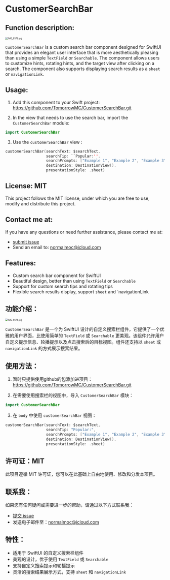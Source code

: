 # CustomerSearchBar

## Function description:

<img src="https://pic.peo.pw/a/2023/04/25/6447a24fd0711.jpg" alt="IMG_8576.jpg" style="zoom:50%;" />

`CustomerSearchBar` is a custom search bar component designed for SwiftUI that provides an elegant user interface that is more aesthetically pleasing than using a simple `TextField` or `Searchable`. The component allows users to customize hints, rotating hints, and the target view after clicking on a search. The component also supports displaying search results as a `sheet` or `navigationLink`.

## Usage:

1. Add this component to your Swift project: https://github.com/TomorrowMC/CustomerSearchBar.git

2. In the view that needs to use the search bar, import the ``CustomerSearchBar`` module:

```swift
import CustomerSearchBar
```

3. Use the `customerSearchBar` view :

```swift
customerSearchBar(searchText: $searchText.
                  searchTip: ``Popular:''.
                  searchPrompts: ["Example 1", "Example 2", "Example 3"].
                  destination: DestinationView().
                  presentationStyle: .sheet)
```

## License: MIT

This project follows the MIT license, under which you are free to use, modify and distribute this project.

## Contact me at:

If you have any questions or need further assistance, please contact me at:

- [submit issue](https://github.com/TomorrowMC/CustomerSearchBar/issues)
- Send an email to: [normalmoc@icloud.com](mailto:normalmoc@icloud.com)

## Features:

- Custom search bar component for SwiftUI
- Beautiful design, better than using `TextField` or `Searchable`
- Support for custom search tips and rotating tips
- Flexible search results display, support `sheet` and `navigationLink



## 功能介绍：

<img src="https://pic.peo.pw/a/2023/04/25/6447a24fd0711.jpg" alt="IMG_8576.jpg" style="zoom:50%;" />

`CustomerSearchBar` 是一个为 SwiftUI 设计的自定义搜索栏组件，它提供了一个优雅的用户界面，比使用简单的 `TextField` 或 `Searchable` 更美观。该组件允许用户自定义提示信息、轮播提示以及点击搜索后的目标视图。组件还支持以 `sheet` 或 `navigationLink` 的方式展示搜索结果。



## 使用方法：

1. 暂时只提供使用github的包添加进项目：https://github.com/TomorrowMC/CustomerSearchBar.git

2. 在需要使用搜索栏的视图中，导入 `CustomerSearchBar` 模块：

```swift
import CustomerSearchBar
```

3. 在 `body` 中使用 `customerSearchBar` 视图：

```swift
customerSearchBar(searchText: $searchText,
                  searchTip: "Popular:",
                  searchPrompts: ["Example 1", "Example 2", "Example 3"],
                  destination: DestinationView(),
                  presentationStyle: .sheet)
```

## 许可证：MIT

此项目遵循 MIT 许可证，您可以在此基础上自由地使用、修改和分发本项目。

## 联系我：

如果您有任何疑问或需要进一步的帮助，请通过以下方式联系我：

- [提交 issue](https://github.com/TomorrowMC/CustomerSearchBar/issues)
- 发送电子邮件至：normalmoc@icloud.com

## 特性：

- 适用于 SwiftUI 的自定义搜索栏组件
- 美观的设计，优于使用 `TextField` 或 `Searchable`
- 支持自定义搜索提示和轮播提示
- 灵活的搜索结果展示方式，支持 `sheet` 和 `navigationLink`